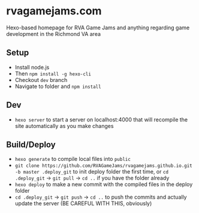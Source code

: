 # rvagamejams.com
Hexo-based homepage for RVA Game Jams and anything regarding game development in the Richmond VA area

## Setup
- Install node.js
- Then `npm install -g hexo-cli`
- Checkout `dev` branch
- Navigate to folder and `npm install`

## Dev
- `hexo server` to start a server on localhost:4000 that will recompile the site automatically as you make changes

## Build/Deploy
- `hexo generate` to compile local files into `public`
- `git clone https://github.com/RVAGameJams/rvagamejams.github.io.git -b master .deploy_git` to init deploy folder the first time, or `cd .deploy_git` -> `git pull` -> `cd ..` if you have the folder already
- `hexo deploy` to make a new commit with the compiled files in the deploy folder
- `cd .deploy_git` -> `git push` -> `cd ..` to push the commits and actually update the server (BE CAREFUL WITH THIS, obviously)

